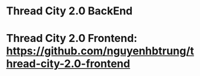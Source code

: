 # Thread City 2.0 BackEnd
# Thread City 2.0 Frontend: https://github.com/nguyenhbtrung/thread-city-2.0-frontend
